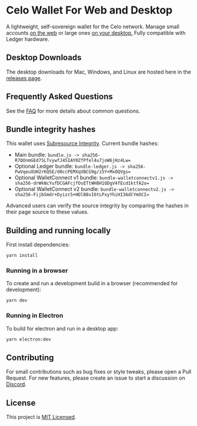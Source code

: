 # Celo Wallet For Web and Desktop

A lightweight, self-sovereign wallet for the Celo network. Manage small accounts [on the web](https://celowallet.app) or large ones [on your desktop.](https://github.com/celo-tools/celo-web-wallet/releases) Fully compatible with Ledger hardware.

## Desktop Downloads

The desktop downloads for Mac, Windows, and Linux are hosted here in the [releases page](https://github.com/celo-tools/celo-web-wallet/releases).

## Frequently Asked Questions

See the [FAQ](FAQ.md) for more details about common questions.

## Bundle integrity hashes

This wallet uses [Subresource Integrity](https://developer.mozilla.org/en-US/docs/Web/Security/Subresource_Integrity). Current bundle hashes:

* Main bundle: `bundle.js -> sha256-R7QOnmGEd7SLTvywfJ45IAY0ZfPfel4u7joW6jHz4Lw=`
* Optional Ledger bundle: `bundle-ledger.js -> sha256-PwVqeuXUH2rKQ5E/d0ccPEMXqVBCG9g/i5Y+MxOQVgs=`
* Optional WalletConnect v1 bundle: `bundle-walletconnectv1.js -> sha256-drWkNcYufDCGAFcjfOsETtWH8H1ODgV4fEcd1ktfA2o=`
* Optional WalletConnect v2 bundle: `bundle-walletconnectv2.js -> sha256-FijbSmdr+Dyizc5+HDlB8vI6tLPxyYhiHI36dCYmOCI=`

Advanced users can verify the source integrity by comparing the hashes in their page source to these values.

## Building and running locally

First install dependencies:

```sh
yarn install 
```

### Running in a browser

To create and run a development build in a browser (recommended for development):

```sh
yarn dev
```

### Running in Electron

To build for electron and run in a desktop app:

```sh
yarn electron:dev
```

## Contributing

For small contributions such as bug fixes or style tweaks, please open a Pull Request.
For new features, please create an issue to start a discussion on [Discord](https://discord.gg/ht885KmG5A).

## License

This project is [MIT Licensed](LICENSE).
